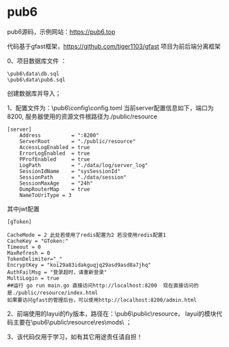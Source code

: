 # pub6
pub6源码，示例网站：https://pub6.top

代码基于gfast框架，https://github.com/tiger1103/gfast 项目为前后端分离框架

0、项目数据库文件 ：
```
\pub6\data\db.sql 
\pub6\data\pub6.sql
```

创建数据库并导入；

1、配置文件为：\pub6\config\config.toml
当前server配置信息如下，端口为8200, 服务器使用的资源文件根路径为./public/resource

```
[server]
    Address          = ":8200"
    ServerRoot       = "./public/resource"
    AccessLogEnabled = true
    ErrorLogEnabled  = true
    PProfEnabled     = true
    LogPath          = "./data/log/server_log"
    SessionIdName    = "sysSessionId"
    SessionPath      = "./data/session"
    SessionMaxAge    = "24h"
    DumpRouterMap    = true
    NameToUriType = 3

```

其中jwt配置


```
[gToken]

CacheMode = 2 此处若使用了redis配置为2 若没使用redis配置1
CacheKey = "GToken:"
Timeout = 0
MaxRefresh = 0
TokenDelimiter="_"
EncryptKey = "koi29a83idakguqjq29asd9asd8a7jhq"
AuthFailMsg = "登录超时，请重新登录"
MultiLogin = true
##运行 go run main.go 直接访问http://localhost:8200  现在直接访问的是./public/resource/index.html
如果要访问gfast的管理后台，可以使用http://localhost:8200/admin.html

```


2、前端使用的layui的fly版本，路径在：\pub6\public\resource， layui的模块代码主要在\pub6\public\resource\res\mods\ ；

3、该代码仅用于学习，如有其它用途责任请自担！

